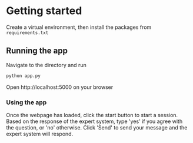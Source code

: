 # Getting started

Create a virtual environment, then install the packages from `requirements.txt`

## Running the app
Navigate to the directory and run 
```bash
python app.py
```
Open http://localhost:5000 on your browser


### Using the app
Once the webpage has loaded, click the start button to start a session. Based on the response of the expert system, type 'yes' if you agree with the question, or 'no' otherwise. Click 'Send' to send your message and the expert system will respond.